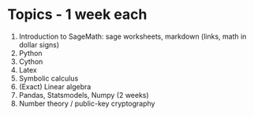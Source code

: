 # Topics - 1 week each

1. Introduction to SageMath: sage worksheets, markdown (links, math in dollar signs)
1. Python
1. Cython
1. Latex
1. Symbolic calculus
1. (Exact) Linear algebra
1. Pandas, Statsmodels, Numpy (2 weeks)
1. Number theory / public-key cryptography
